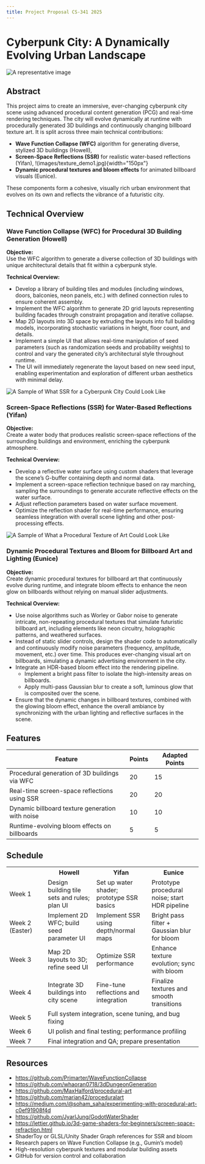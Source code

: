```yaml
---
title: Project Proposal CS-341 2025
---
```


# Cyberpunk City: A Dynamically Evolving Urban Landscape

![A representative image](images/city_demo.jpg)

## Abstract

This project aims to create an immersive, ever-changing cyberpunk city scene using advanced procedural content generation (PCG) and real-time rendering techniques. The city will evolve dynamically at runtime with procedurally generated 3D buildings and continuously changing billboard texture art. It is split across three main technical contributions:

- **Wave Function Collapse (WFC)** algorithm for generating diverse, stylized 3D buildings (Howell),
- **Screen-Space Reflections (SSR)** for realistic water-based reflections (Yifan),
!(images/texture_demo1.jpg){width="150px"}
- **Dynamic procedural textures and bloom effects** for animated billboard visuals (Eunice).

These components form a cohesive, visually rich urban environment that evolves on its own and reflects the vibrance of a futuristic city.

## Technical Overview

### Wave Function Collapse (WFC) for Procedural 3D Building Generation (Howell)

**Objective:**  
Use the WFC algorithm to generate a diverse collection of 3D buildings with unique architectural details that fit within a cyberpunk style.

**Technical Overview:**

- Develop a library of building tiles and modules (including windows, doors, balconies, neon panels, etc.) with defined connection rules to ensure coherent assembly.
- Implement the WFC algorithm to generate 2D grid layouts representing building facades through constraint propagation and iterative collapse.
- Map 2D layouts into 3D space by extruding the layouts into full building models, incorporating stochastic variations in height, floor count, and details.
- Implement a simple UI that allows real-time manipulation of seed parameters (such as randomization seeds and probability weights) to control and vary the generated city’s architectural style throughout runtime.
- The UI will immediately regenerate the layout based on new seed input, enabling experimentation and exploration of different urban aesthetics with minimal delay.

![A Sample of What SSR for a Cyberpunk City Could Look Like](images/ssr_demo.jpg)

### Screen-Space Reflections (SSR) for Water-Based Reflections (Yifan)

**Objective:**  
Create a water body that produces realistic screen-space reflections of the surrounding buildings and environment, enriching the cyberpunk atmosphere.

**Technical Overview:**

- Develop a reflective water surface using custom shaders that leverage the scene’s G-buffer containing depth and normal data.
- Implement a screen-space reflection technique based on ray marching, sampling the surroundings to generate accurate reflective effects on the water surface.
- Adjust reflection parameters based on water surface movement.
- Optimize the reflection shader for real-time performance, ensuring seamless integration with overall scene lighting and other post-processing effects.

![A Sample of What a Procedural Texture of Art Could Look Like](images/texture_demo1.jpg)

### Dynamic Procedural Textures and Bloom for Billboard Art and Lighting (Eunice)

**Objective:**  
Create dynamic procedural textures for billboard art that continuously evolve during runtime, and integrate bloom effects to enhance the neon glow on billboards without relying on manual slider adjustments.

**Technical Overview:**

- Use noise algorithms such as Worley or Gabor noise to generate intricate, non-repeating procedural textures that simulate futuristic billboard art, including elements like neon circuitry, holographic patterns, and weathered surfaces.
- Instead of static slider controls, design the shader code to automatically and continuously modify noise parameters (frequency, amplitude, movement, etc.) over time. This produces ever-changing visual art on billboards, simulating a dynamic advertising environment in the city.
- Integrate an HDR-based bloom effect into the rendering pipeline.
  - Implement a bright pass filter to isolate the high-intensity areas on billboards.
  - Apply multi-pass Gaussian blur to create a soft, luminous glow that is composited over the scene.
- Ensure that the dynamic changes in billboard textures, combined with the glowing bloom effect, enhance the overall ambiance by synchronizing with the urban lighting and reflective surfaces in the scene.


## Features

| Feature                                              | Points | Adapted Points |
|------------------------------------------------------|--------|----------------|
| Procedural generation of 3D buildings via WFC        | 20     | 15             |
| Real-time screen-space reflections using SSR         | 20     | 20             |
| Dynamic billboard texture generation with noise      | 10     | 10             |
| Runtime-evolving bloom effects on billboards         | 5      | 5              |

## Schedule

<table>
	<tr>
		<th style="width: 20%"></th>
		<th>Howell</th>
		<th>Yifan</th>
		<th>Eunice</th>
	</tr>
	<tr>
		<td>Week 1</td>
		<td>Design building tile sets and rules; plan UI</td>
		<td>Set up water shader; prototype SSR basics</td>
		<td>Prototype procedural noise; start HDR pipeline</td>
	</tr>
	<tr>
		<td>Week 2 (Easter)</td>
		<td>Implement 2D WFC; build seed parameter UI</td>
		<td>Implement SSR using depth/normal maps</td>
		<td>Bright pass filter + Gaussian blur for bloom</td>
	</tr>
	<tr>
		<td>Week 3</td>
		<td>Map 2D layouts to 3D; refine seed UI</td>
		<td>Optimize SSR performance</td>
		<td>Enhance texture evolution; sync with bloom</td>
	</tr>
	<tr>
		<td>Week 4</td>
		<td>Integrate 3D buildings into city scene</td>
		<td>Fine-tune reflections and integration</td>
		<td>Finalize textures and smooth transitions</td>
	</tr>
	<tr>
		<td>Week 5</td>
		<td colspan="3">Full system integration, scene tuning, and bug fixing</td>
	</tr>
	<tr>
		<td>Week 6</td>
		<td colspan="3">UI polish and final testing; performance profiling</td>
	</tr>
	<tr>
		<td>Week 7</td>
		<td colspan="3">Final integration and QA; prepare presentation</td>
	</tr>
</table>

## Resources
- https://github.com/Primarter/WaveFunctionCollapse
- https://github.com/whaoran0718/3dDungeonGeneration
- https://github.com/MaxHalford/procedural-art
- https://github.com/marian42/proceduralart 
- https://medium.com/@soham_saha/experimenting-with-procedural-art-c0ef91908f4d
- https://github.com/JyarlJung/GodotWaterShader
- https://lettier.github.io/3d-game-shaders-for-beginners/screen-space-refraction.html
- ShaderToy or GLSL/Unity Shader Graph references for SSR and bloom
- Research papers on Wave Function Collapse (e.g., Gumin’s model)
- High-resolution cyberpunk textures and modular building assets
- GitHub for version control and collaboration

